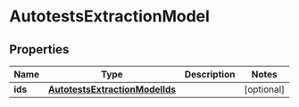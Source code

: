 

# AutotestsExtractionModel


## Properties

| Name | Type | Description | Notes |
|------------ | ------------- | ------------- | -------------|
|**ids** | [**AutotestsExtractionModelIds**](AutotestsExtractionModelIds.md) |  |  [optional] |



